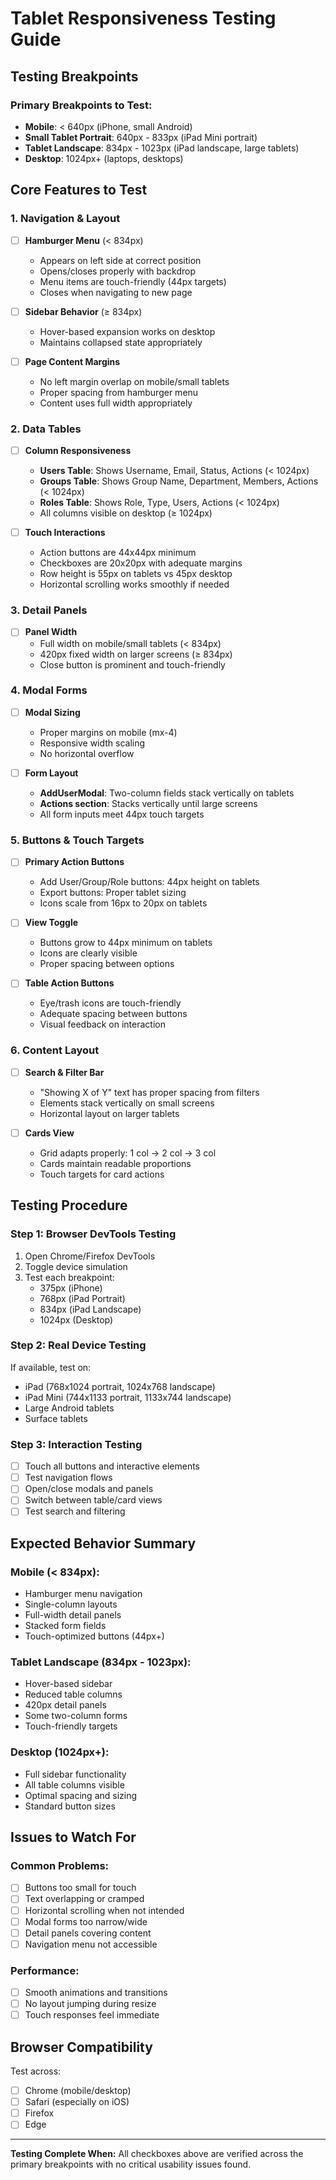 # Tablet Responsiveness Testing Guide

## Testing Breakpoints

### Primary Breakpoints to Test:
- **Mobile**: < 640px (iPhone, small Android)
- **Small Tablet Portrait**: 640px - 833px (iPad Mini portrait)
- **Tablet Landscape**: 834px - 1023px (iPad landscape, large tablets)
- **Desktop**: 1024px+ (laptops, desktops)

## Core Features to Test

### 1. Navigation & Layout
- [ ] **Hamburger Menu** (< 834px)
  - Appears on left side at correct position
  - Opens/closes properly with backdrop
  - Menu items are touch-friendly (44px targets)
  - Closes when navigating to new page

- [ ] **Sidebar Behavior** (≥ 834px)
  - Hover-based expansion works on desktop
  - Maintains collapsed state appropriately

- [ ] **Page Content Margins**
  - No left margin overlap on mobile/small tablets
  - Proper spacing from hamburger menu
  - Content uses full width appropriately

### 2. Data Tables
- [ ] **Column Responsiveness**
  - **Users Table**: Shows Username, Email, Status, Actions (< 1024px)
  - **Groups Table**: Shows Group Name, Department, Members, Actions (< 1024px)  
  - **Roles Table**: Shows Role, Type, Users, Actions (< 1024px)
  - All columns visible on desktop (≥ 1024px)

- [ ] **Touch Interactions**
  - Action buttons are 44x44px minimum
  - Checkboxes are 20x20px with adequate margins
  - Row height is 55px on tablets vs 45px desktop
  - Horizontal scrolling works smoothly if needed

### 3. Detail Panels
- [ ] **Panel Width**
  - Full width on mobile/small tablets (< 834px)
  - 420px fixed width on larger screens (≥ 834px)
  - Close button is prominent and touch-friendly

### 4. Modal Forms
- [ ] **Modal Sizing**
  - Proper margins on mobile (mx-4)
  - Responsive width scaling
  - No horizontal overflow

- [ ] **Form Layout** 
  - **AddUserModal**: Two-column fields stack vertically on tablets
  - **Actions section**: Stacks vertically until large screens
  - All form inputs meet 44px touch targets

### 5. Buttons & Touch Targets
- [ ] **Primary Action Buttons**
  - Add User/Group/Role buttons: 44px height on tablets
  - Export buttons: Proper tablet sizing
  - Icons scale from 16px to 20px on tablets

- [ ] **View Toggle**
  - Buttons grow to 44px minimum on tablets
  - Icons are clearly visible
  - Proper spacing between options

- [ ] **Table Action Buttons**
  - Eye/trash icons are touch-friendly
  - Adequate spacing between buttons
  - Visual feedback on interaction

### 6. Content Layout
- [ ] **Search & Filter Bar**
  - "Showing X of Y" text has proper spacing from filters
  - Elements stack vertically on small screens
  - Horizontal layout on larger tablets

- [ ] **Cards View**
  - Grid adapts properly: 1 col → 2 col → 3 col
  - Cards maintain readable proportions
  - Touch targets for card actions

## Testing Procedure

### Step 1: Browser DevTools Testing
1. Open Chrome/Firefox DevTools
2. Toggle device simulation
3. Test each breakpoint:
   - 375px (iPhone)
   - 768px (iPad Portrait)  
   - 834px (iPad Landscape)
   - 1024px (Desktop)

### Step 2: Real Device Testing
If available, test on:
- iPad (768x1024 portrait, 1024x768 landscape)
- iPad Mini (744x1133 portrait, 1133x744 landscape)
- Large Android tablets
- Surface tablets

### Step 3: Interaction Testing
- [ ] Touch all buttons and interactive elements
- [ ] Test navigation flows
- [ ] Open/close modals and panels
- [ ] Switch between table/card views
- [ ] Test search and filtering

## Expected Behavior Summary

### Mobile (< 834px):
- Hamburger menu navigation
- Single-column layouts
- Full-width detail panels  
- Stacked form fields
- Touch-optimized buttons (44px+)

### Tablet Landscape (834px - 1023px):
- Hover-based sidebar
- Reduced table columns
- 420px detail panels
- Some two-column forms
- Touch-friendly targets

### Desktop (1024px+):
- Full sidebar functionality
- All table columns visible
- Optimal spacing and sizing
- Standard button sizes

## Issues to Watch For

### Common Problems:
- [ ] Buttons too small for touch
- [ ] Text overlapping or cramped
- [ ] Horizontal scrolling when not intended
- [ ] Modal forms too narrow/wide
- [ ] Detail panels covering content
- [ ] Navigation menu not accessible

### Performance:
- [ ] Smooth animations and transitions
- [ ] No layout jumping during resize
- [ ] Touch responses feel immediate

## Browser Compatibility
Test across:
- [ ] Chrome (mobile/desktop)
- [ ] Safari (especially on iOS)
- [ ] Firefox
- [ ] Edge

---

**Testing Complete When:**
All checkboxes above are verified across the primary breakpoints with no critical usability issues found.